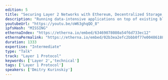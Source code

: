 ```yaml
---
edition: 5
title: "Securing Layer 2 Networks with Ethereum, Decentralized Storage, and Shared Fishermen"
description: "Running data-intensive applications on top of existing blockchain platforms remains a challenge. Modern blockchains are designed for maximum security and have limited compute and storage capacity, which means they are too expensive to handle nontrivial amounts of data. However, traditional applications often need high transaction throughput and low latency of request processing. I will show how to address the scalability and cost efficiency requirements with a hybrid architecture composed of several layers. Speed layer consists of real-time shards directly talking to a client; security layer provides finality and consists of fishermen verifying past speed layer behavior; dispute resolution is served by the Ethereum smart contract; finally, decentralized storage networks such as Swarm or IPFS provide data availability. In this talk, we will go through the hybrid architecture approach and explore how it can make the cost of running a classical database (e.g., Redis or SQLite) in the decentralized environment comparable to its centralized deployments without compromising security."
youtubeUrl: "https://youtu.be/oW63ghqQO_8"
ipfsHash: "MISSING"
ethernaIndex: "https://etherna.io/embed/63469078080a54f6d733ec12"
ethernaPermalink: "https://etherna.io/embed/02b3ea2efc2bbb0f77e004861884dd1f03e15d08f94ff67b2a3c17fcdeba29b7"
duration: 1333
expertise: "Intermediate"
type: "Talk"
track: "Layer 1 Protocol"
keywords: ['Layer 2','technical']
tags: ['Layer 1 Protocol']
speakers: ['Dmitry Kurinskiy']
---
```

